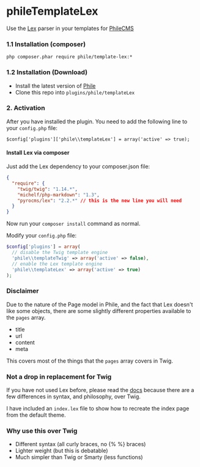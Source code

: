 phileTemplateLex
================

Use the [Lex](https://github.com/pyrocms/lex) parser in your templates for [PhileCMS](https://github.com/PhileCMS/Phile)

### 1.1 Installation (composer)
```
php composer.phar require phile/template-lex:*
```

### 1.2 Installation (Download)

* Install the latest version of [Phile](https://github.com/PhileCMS/Phile)
* Clone this repo into `plugins/phile/templateLex`

### 2. Activation

After you have installed the plugin. You need to add the following line to your `config.php` file:

```
$config['plugins']['phile\\templateLex'] = array('active' => true);
```

#### Install Lex via composer

Just add the Lex dependency to your composer.json file:

```json
{
  "require": {
    "twig/twig": "1.14.*",
    "michelf/php-markdown": "1.3",
    "pyrocms/lex": "2.2.*" // this is the new line you will need
  }
}
```

Now run your `composer install` command as normal.

Modify your `config.php` file:

```php
$config['plugins'] = array(
  // disable the Twig template engine
  'phile\\templateTwig' => array('active' => false),
  // enable the Lex template engine
  'phile\\templateLex' => array('active' => true)
);
```

### Disclaimer

Due to the nature of the Page model in Phile, and the fact that Lex doesn't like some objects, there are some slightly different properties available to the `pages` array.

* title
* url
* content
* meta

This covers most of the things that the `pages` array covers in Twig.

### Not a drop in replacement for Twig

If you have not used Lex before, please read the [docs](https://github.com/pyrocms/lex/wiki#basic-usage) because there are a few differences in syntax, and philosophy, over Twig.

I have included an `index.lex` file to show how to recreate the index page from the default theme.

### Why use this over Twig

* Different syntax (all curly braces, no {% %} braces)
* Lighter weight (but this is debatable)
* Much simpler than Twig or Smarty (less functions)